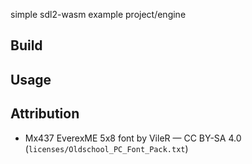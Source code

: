 
simple sdl2-wasm example project/engine


## Build

## Usage

## Attribution
- Mx437 EverexME 5x8 font by VileR — CC BY-SA 4.0 (`licenses/Oldschool_PC_Font_Pack.txt`)

